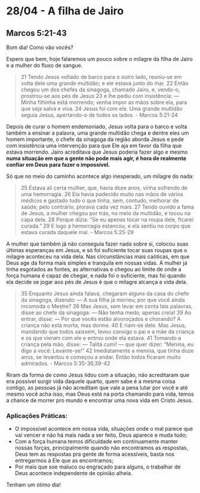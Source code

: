 # 28/04 - A filha de Jairo

## Marcos 5:21-43

Bom dia! Como vão vocês? 

Espero que bem, hoje falaremos um pouco sobre o milagre da filha de Jairo e a mulher do fluxo de sangue.

> 21 Tendo Jesus voltado de barco para o outro lado, reuniu-se em volta dele uma grande multidão; e ele estava junto do mar. 22 Então chegou um dos chefes da sinagoga, chamado Jairo, e, vendo-o, prostrou-se aos pés de Jesus 23 e lhe pediu com insistência: — Minha filhinha está morrendo; venha impor as mãos sobre ela, para que seja salva e viva. 24 Jesus foi com ele. Uma grande multidão seguia Jesus, apertando-o de todos os lados. - Marcos 5:21-24
> 

Depois de curar o homem endemoniado, Jesus volta para o barco e volta também a ensinar a palavra, uma grande multidão chega e dentre eles um homem importante, o chefe da sinagoga da região aborda Jesus e pede com insistência uma intervenção para que Ele aja em favor da filha que estava morrendo. Jairo acreditava que Jesus poderia fazer algo e mesmo **numa situação em que a gente não pode mais agir, é hora de realmente confiar em Deus para fazer o impossível.**

Só que no meio do caminho acontece algo inesperado, um milagre do nada:

> 25 Estava ali certa mulher, que, havia doze anos, vinha sofrendo de uma hemorragia. 26 Ela havia padecido muito nas mãos de vários médicos e gastado tudo o que tinha, sem, contudo, melhorar de saúde; pelo contrário, piorava cada vez mais. 27 Tendo ouvido a fama de Jesus, a mulher chegou por trás, no meio da multidão, e tocou na capa dele. 28 Porque dizia: “Se eu apenas tocar na roupa dele, ficarei curada.” 29 E logo a hemorragia estancou, e ela sentiu no corpo que estava curada daquele mal. - Marcos 5:25-29
> 

A mulher que também já não conseguia fazer nada sobre si, colocou suas últimas esperanças em Jesus, e só foi suficiente tocar suas roupas que o milagre aconteceu na vida dela. Nas circunstâncias mais caóticas, em que Deus age da forma mais simples e tranquila em nossas vidas. A mulher já tinha esgotados as fontes, as alternativas e chegou ao limite de onde a força humana é capaz de chegar, e nada foi o suficiente, mas foi quando ela decide se jogar aos pés de Jesus é que o milagre alcança a vida dela.

> 35 Enquanto Jesus ainda falava, chegaram alguns da casa do chefe da sinagoga, dizendo: — A sua filha já morreu; por que você ainda incomoda o Mestre? 36 Mas Jesus, sem levar em conta tais palavras, disse ao chefe da sinagoga: — Não tenha medo; apenas creia! 39 Ao entrar, disse: — Por que vocês estão alvoroçados e chorando? A criança não está morta, mas dorme. 40 E riam-se dele. Mas Jesus, mandando que todos saíssem, levou consigo o pai e a mãe da criança e os que vieram com ele e entrou onde ela estava. 41 Tomando a criança pela mão, disse: — Talitá cumi! — que quer dizer: “Menina, eu digo a você: Levante-se!” 42 Imediatamente a menina, que tinha doze anos, se levantou e começou a andar. Então todos ficaram muito admirados. - Marcos 5:35-36,39-42
> 

Riram da forma de como Jesus lidou com a situação, não acreditaram que era possível surgir vida daquele quarto, quem sabe é a mesma coisa contigo, as pessoas já não acreditam que vale a pena lutar por você e até mesmo você acha isso, mas Deus está na porta chamando para vida, temos a chance de morrer pro mundo e encontrar uma nova vida em Cristo Jesus.

### Aplicações Práticas:

- O impossível acontece em nossa vida, situações onde o mal parece que vai vencer e não há mais nada a ser feito, Deus aparece e muda tudo;
- Com a força humana temos dificuldade em continuamente manter nossas forças, principalmente quando não encontramos as respostas, Deus tem as respostas pra gente de forma acessíveis, basta nos entregarmos à Ele que as encontramos;
- Por mais que soe maluco ou engraçado para alguns, o trabalhar de Deus acontece independente de opinião alheia.

Tenham um ótimo dia!